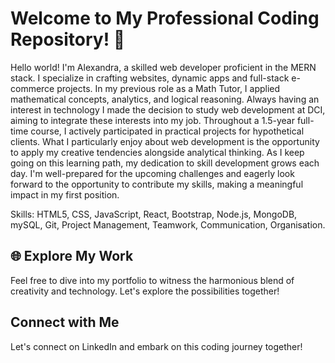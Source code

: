 # Welcome to My Professional Coding Repository! 🌌

Hello world!
I'm Alexandra, a skilled web developer proficient in the MERN stack. I specialize in crafting websites, dynamic apps and full-stack e-commerce projects.
In my previous role as a Math Tutor, I applied mathematical concepts, analytics, and logical reasoning. Always having an interest in technology I made the decision to study web development at DCI, aiming to integrate these interests into my job.
Throughout a 1.5-year full-time course, I actively participated in practical projects for hypothetical clients. What I particularly enjoy about web development is the opportunity to apply my creative tendencies alongside analytical thinking.
As I keep going on this learning path, my dedication to skill development grows each day. I'm well-prepared for the upcoming challenges and eagerly look forward to the opportunity to contribute my skills, making a meaningful impact in my first position.

Skills: HTML5, CSS, JavaScript, React, Bootstrap, Node.js, MongoDB, mySQL,  Git, Project Management, Teamwork, Communication, Organisation.

## 🌐 Explore My Work
Feel free to dive into my portfolio to witness the harmonious blend of creativity and technology. Let's explore the possibilities together!

## Connect with Me
Let's connect on LinkedIn and embark on this coding journey together!


